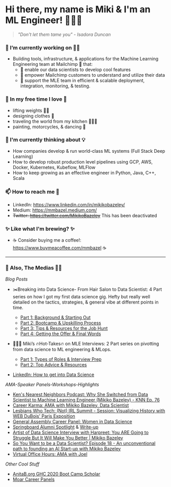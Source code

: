 <!--
**MMBazel/MMBazel** is a ✨ _special_ ✨ repository because its `README.md` (this file) appears on your GitHub profile.

Here are some ideas to get you started:

-->

# Hi there, my name is Miki & I'm an ML Engineer! 👩🏻‍💻 
> _"Don't let them tame you" - Isadora Duncan_



### 🔭 I’m currently working on ☝🏻 
  * Building tools, infrastructure, & applications for the Machine Learning Engineering team at Mailchimp 🐒 that: 
     * 🙉    enable our data scientists to develop cool features
     * 🙈    empower Mailchimp customers to understand and utilize their data
     * 🙊    support the MLE team in efficient & scalable deployment, integration, monitoring, & testing. 


### 🌱 In my free time I love 🎨
  * lifting weights 🏋️‍♀️   
  * designing clothes 👗
  * traveling the world from my kitchen 👩🏻‍🍳
  * painting, motorcycles, & dancing 💃 

### 🤔  I'm currently thinking about 💡
  * How companies develop & run world-class ML systems (Full Stack Deep Learning)
  * How to develop robust production level pipelines using GCP, AWS, Docker, Kubernetes, Kubeflow, MLFlow
  * How to keep growing as an effective engineer in Python, Java, C++, Scala


### 📫 How to reach me 💬 
  * LinkedIn: https://www.linkedin.com/in/mikikobazeley/
  * Medium: https://mmbazel.medium.com/
  * ~~Twitter: https://twitter.com/MikikoBazeley~~ This has been deactivated

### ✨ Like what I'm brewing? ✨
  * ☕ Consider buying me a coffee!: https://www.buymeacoffee.com/mmbazel ☕


***


### 🎤 Also, The Medias ✍🏻
_Blog Posts_
* ✂️Breaking into Data Science- From Hair Salon to Data Scientist: 4 Part series on how I got my first data science gig. Hefty but really well detailed on the tactics, strategies, & general vibe at different points in time. 
  *  [Part 1: Background & Starting Out](https://medium.com/kitchen-sink-data-science/from-hair-salon-to-data-scientist-288c86cabed7) 
  *  [Part 2: Bootcamp & Upskilling Process](https://medium.com/kitchen-sink-data-science/from-the-hair-salon-to-data-science-pt-2-upskilling-9f8e660fd358) 
  *  [Part 3: Tips & Resources for the Job Hunt](https://medium.com/kitchen-sink-data-science/%EF%B8%8F-from-the-hair-salon-to-data-science-ch-3-job-hunt-time-3afc79815048)
  *  [Part 4: Getting the Offer & Final Words](https://medium.com/kitchen-sink-data-science/breaking-into-data-science-getting-job-offer-fc25bbb6e1d2)

* 👩🏻‍💻 Miki’s 🔥Hot-Takes🔥 on MLE Interviews: 2 Part series on pivotting from data science to ML engineering & MLops. 
  *  [Part 1: Types of Roles & Interview Prep](https://medium.com/kitchen-sink-data-science/mikis-hot-takes-in-preparing-for-machine-learning-engineer-interviews-446a779f187d) 
  *  [Part 2: Top Advice & Resources](https://medium.com/kitchen-sink-data-science/mikis-hot-takes-on-mle-interviews-top-advice-resources-part-2-2-2004bb163b17)

* [LinkedIn: How to get into Data Science](https://www.linkedin.com/pulse/trying-break-data-science-mikiko-bazeley/)

_AMA-Speaker Panels-Workshops-Highlights_
* [Ken's Nearest Neighbors Podcast: Why She Switched from Data Scientist to Machine Learning Engineer (Mikiko Bazeley) - KNN Ep. 76](https://youtu.be/Ii2Qo5pwWho)
* [Career Karma: AMA with Mikiko Bazeley, Data Scientist](https://us02web.zoom.us/rec/play/h6O82M3oGC76wXb_5rbLPlK9KRozu4q41IaN2Co8vPNWSZ68kf5OaBt1Z278giYL-WDU8bluwhU4G3Q.F1dc8TPsZwzHunwu?continueMode=true&_x_zm_rtaid=PUnDwxtRTkeLEUWvxgzD3A.1633544003734.6775c434a652cdc6fddbaed8f6270286&_x_zm_rhtaid=486)
* [Lesbians Who Tech: (Not) IRL Summit - Session: Visualizing History with WEB DuBois' Paris Exposition](https://events.bizzabo.com/225938/agenda/session/271268)
* [General Assembly Career Panel: Women in Data Science](https://www.linkedin.com/embed/feed/update/urn:li:share:6655883217712877568)
* [Springboard Alumni Spotlight](https://www.linkedin.com/embed/feed/update/urn:li:share:6623287857228460032) & [Write-up](https://www.springboard.com/blog/data-science/from-hair-salon-receptionist-to-data-scientist-mentor-springboard-alum-mikiko-bazeley/)
* [Artist of Data Science Interview with Harpreet: You ARE Going to Struggle But It Will Make You Better | Mikiko Bazeley](https://theartistsofdatascience.fireside.fm/mikiko-bazeley)
* [So You Want to be a Data Scientist? Episode 18 - An unconventional path to founding an AI Start-up with Mikiko Bazeley](https://www.soyouwanttobeadatascientist.com/post/episode-18-an-unconventional-path-to-founding-an-ai-start-up-with-mikiko-bazeley)
* [Virtual Office Hours: AMA with Joel]()

_Other Cool Stuff_
* [AnitaB.org GHC 2020 Boot Camp Scholar](https://www.linkedin.com/feed/update/urn:li:activity:6676537831009210368/)
* [Moar Career Panels](https://www.linkedin.com/feed/update/urn:li:activity:6732161151481745408/)

